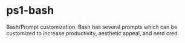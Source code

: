 # ps1-bash
Bash/Prompt customization. Bash has several prompts which can be customized to increase productivity, aesthetic appeal, and nerd cred.
